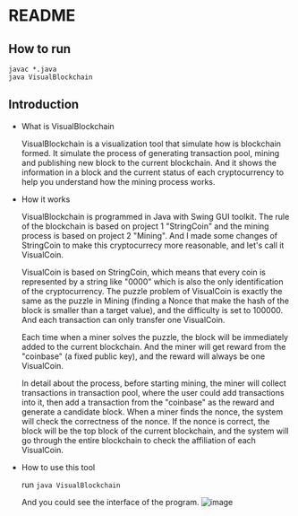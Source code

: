 # README

## How to run
    javac *.java
    java VisualBlockchain

## Introduction

* What is VisualBlockchain

    VisualBlockchain is a visualization tool that simulate how is blockchain formed. It simulate the process of generating transaction pool, mining and publishing new block to the current blockchain. And it shows the information in a block and the current status of each cryptocurrency to help you understand how the mining process works.

* How it works

    VisualBlockchain is programmed in Java with Swing GUI toolkit. The rule of the blockchain is based on project 1 "StringCoin" and the mining process is based on project 2 "Mining". And I made some changes of StringCoin to make this cryptocurrecy more reasonable, and let's call it VisualCoin.

    VisualCoin is based on StringCoin, which means that every coin is represented by a string like "0000" which is also the only identification of the cryptocurrency. The puzzle problem of VisualCoin is exactly the same as the puzzle in Mining (finding a Nonce that make the hash of the block is smaller than a target value), and the difficulty is set to 100000. And each transaction can only transfer one VisualCoin.

    Each time when a miner solves the puzzle, the block will be immediately added to the current blockchain. And the miner will get reward from the "coinbase" (a fixed public key), and the reward will always be one VisualCoin.

    In detail about the process, before starting mining, the miner will collect transactions in transaction pool, where the user could add transactions into it, then add a transaction from the "coinbase" as the reward and generate a candidate block. When a miner finds the nonce, the system will check the correctness of the nonce. If the nonce is correct, the block will be the top block of the current blockchain, and the system will go through the entire blockchain to check the affiliation of each VisualCoin.

* How to use this tool

    run `java VisualBlockchain`

    And you could see the interface of the program.
    ![image](https://github.com/Zhuolun1996/CS1699_VisualBLockchain/blob/master/CS1699_VisualCoin_1.png)
    
    